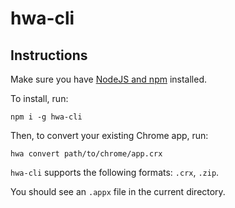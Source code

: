 # hwa-cli

## Instructions

Make sure you have [NodeJS and npm](https://nodejs.org/en/) installed.

To install, run:
```
npm i -g hwa-cli
```

Then, to convert your existing Chrome app, run:
```
hwa convert path/to/chrome/app.crx
```
`hwa-cli` supports the following formats: `.crx`, `.zip`.

You should see an `.appx` file in the current directory.

